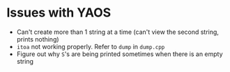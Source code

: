 # Issues with YAOS

- Can't create more than 1 string at a time (can't view the second string, prints nothing)
- `itoa` not working properly. Refer to `dump` in `dump.cpp`
- Figure out why `S`'s are being printed sometimes when there is an empty string
